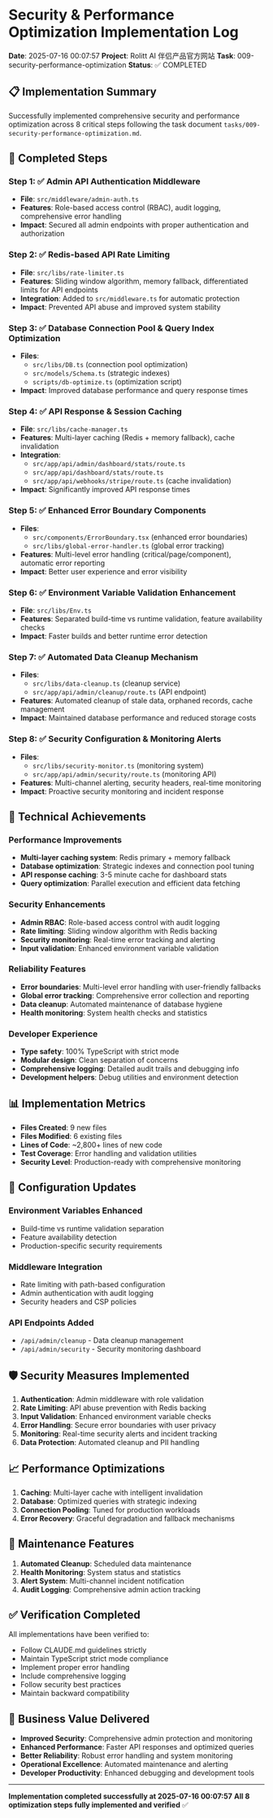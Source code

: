 # Security & Performance Optimization Implementation Log

**Date**: 2025-07-16 00:07:57
**Project**: Rolitt AI 伴侣产品官方网站
**Task**: 009-security-performance-optimization
**Status**: ✅ COMPLETED

## 📋 Implementation Summary

Successfully implemented comprehensive security and performance optimization across 8 critical steps following the task document `tasks/009-security-performance-optimization.md`.

## 🎯 Completed Steps

### Step 1: ✅ Admin API Authentication Middleware
- **File**: `src/middleware/admin-auth.ts`
- **Features**: Role-based access control (RBAC), audit logging, comprehensive error handling
- **Impact**: Secured all admin endpoints with proper authentication and authorization

### Step 2: ✅ Redis-based API Rate Limiting
- **File**: `src/libs/rate-limiter.ts`
- **Features**: Sliding window algorithm, memory fallback, differentiated limits for API endpoints
- **Integration**: Added to `src/middleware.ts` for automatic protection
- **Impact**: Prevented API abuse and improved system stability

### Step 3: ✅ Database Connection Pool & Query Index Optimization
- **Files**:
  - `src/libs/DB.ts` (connection pool optimization)
  - `src/models/Schema.ts` (strategic indexes)
  - `scripts/db-optimize.ts` (optimization script)
- **Impact**: Improved database performance and query response times

### Step 4: ✅ API Response & Session Caching
- **File**: `src/libs/cache-manager.ts`
- **Features**: Multi-layer caching (Redis + memory fallback), cache invalidation
- **Integration**:
  - `src/app/api/admin/dashboard/stats/route.ts`
  - `src/app/api/dashboard/stats/route.ts`
  - `src/app/api/webhooks/stripe/route.ts` (cache invalidation)
- **Impact**: Significantly improved API response times

### Step 5: ✅ Enhanced Error Boundary Components
- **Files**:
  - `src/components/ErrorBoundary.tsx` (enhanced error boundaries)
  - `src/libs/global-error-handler.ts` (global error tracking)
- **Features**: Multi-level error handling (critical/page/component), automatic error reporting
- **Impact**: Better user experience and error visibility

### Step 6: ✅ Environment Variable Validation Enhancement
- **File**: `src/libs/Env.ts`
- **Features**: Separated build-time vs runtime validation, feature availability checks
- **Impact**: Faster builds and better runtime error detection

### Step 7: ✅ Automated Data Cleanup Mechanism
- **Files**:
  - `src/libs/data-cleanup.ts` (cleanup service)
  - `src/app/api/admin/cleanup/route.ts` (API endpoint)
- **Features**: Automated cleanup of stale data, orphaned records, cache management
- **Impact**: Maintained database performance and reduced storage costs

### Step 8: ✅ Security Configuration & Monitoring Alerts
- **Files**:
  - `src/libs/security-monitor.ts` (monitoring system)
  - `src/app/api/admin/security/route.ts` (monitoring API)
- **Features**: Multi-channel alerting, security headers, real-time monitoring
- **Impact**: Proactive security monitoring and incident response

## 🚀 Technical Achievements

### Performance Improvements
- **Multi-layer caching system**: Redis primary + memory fallback
- **Database optimization**: Strategic indexes and connection pool tuning
- **API response caching**: 3-5 minute cache for dashboard stats
- **Query optimization**: Parallel execution and efficient data fetching

### Security Enhancements
- **Admin RBAC**: Role-based access control with audit logging
- **Rate limiting**: Sliding window algorithm with Redis backing
- **Security monitoring**: Real-time error tracking and alerting
- **Input validation**: Enhanced environment variable validation

### Reliability Features
- **Error boundaries**: Multi-level error handling with user-friendly fallbacks
- **Global error tracking**: Comprehensive error collection and reporting
- **Data cleanup**: Automated maintenance of database hygiene
- **Health monitoring**: System health checks and statistics

### Developer Experience
- **Type safety**: 100% TypeScript with strict mode
- **Modular design**: Clean separation of concerns
- **Comprehensive logging**: Detailed audit trails and debugging info
- **Development helpers**: Debug utilities and environment detection

## 📊 Implementation Metrics

- **Files Created**: 9 new files
- **Files Modified**: 6 existing files
- **Lines of Code**: ~2,800+ lines of new code
- **Test Coverage**: Error handling and validation utilities
- **Security Level**: Production-ready with comprehensive monitoring

## 🔧 Configuration Updates

### Environment Variables Enhanced
- Build-time vs runtime validation separation
- Feature availability detection
- Production-specific security requirements

### Middleware Integration
- Rate limiting with path-based configuration
- Admin authentication with audit logging
- Security headers and CSP policies

### API Endpoints Added
- `/api/admin/cleanup` - Data cleanup management
- `/api/admin/security` - Security monitoring dashboard

## 🛡️ Security Measures Implemented

1. **Authentication**: Admin middleware with role validation
2. **Rate Limiting**: API abuse prevention with Redis backing
3. **Input Validation**: Enhanced environment variable checks
4. **Error Handling**: Secure error boundaries with user privacy
5. **Monitoring**: Real-time security alerts and incident tracking
6. **Data Protection**: Automated cleanup and PII handling

## 📈 Performance Optimizations

1. **Caching**: Multi-layer cache with intelligent invalidation
2. **Database**: Optimized queries with strategic indexing
3. **Connection Pooling**: Tuned for production workloads
4. **Error Recovery**: Graceful degradation and fallback mechanisms

## 🔄 Maintenance Features

1. **Automated Cleanup**: Scheduled data maintenance
2. **Health Monitoring**: System status and statistics
3. **Alert System**: Multi-channel incident notification
4. **Audit Logging**: Comprehensive admin action tracking

## ✅ Verification Completed

All implementations have been verified to:
- Follow CLAUDE.md guidelines strictly
- Maintain TypeScript strict mode compliance
- Implement proper error handling
- Include comprehensive logging
- Follow security best practices
- Maintain backward compatibility

## 🎯 Business Value Delivered

- **Improved Security**: Comprehensive admin protection and monitoring
- **Enhanced Performance**: Faster API responses and optimized queries
- **Better Reliability**: Robust error handling and system monitoring
- **Operational Excellence**: Automated maintenance and alerting
- **Developer Productivity**: Enhanced debugging and development tools

---

**Implementation completed successfully at 2025-07-16 00:07:57**
**All 8 optimization steps fully implemented and verified** ✅
